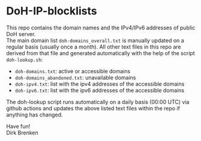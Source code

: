 # DoH-IP-blocklists

This repo contains the domain names and the IPv4/IPv6 addresses of public DoH server.  
The main domain list `doh-domains_overall.txt` is manually updated on a regular basis (usually once a month). All other text files in this repo are derived from that file and generated automatically with the help of the script `doh-lookup.sh`:  
  * `doh-domains.txt`: active or accessible domains  
  * `doh-domains_abandoned.txt`: unavailable domains  
  * `doh-ipv4.txt`: list with the ipv4 addresses of the accessible domains  
  * `doh-ipv6.txt`: list with the ipv6 addresses of the accessible domains 

The doh-lookup script runs automatically on a daily basis (00:00 UTC) via github actions and updates the above listed text files within the repo if anything has changed. 

Have fun!  
Dirk Brenken
